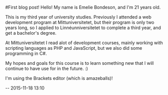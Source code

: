 #First blog post! 
Hello! My name is Emelie Bondeson, and I'm 21 years old. 

This is my third year of university studies. Previously I attended a web development program at Mittuniversitetet, 
but their program is only two years long, so I applied to Linnéunniversitetet to complete a third year, and get a 
bachelor's degree. 

At Mittuniversitetet I read alot of development courses, mainly working with scripting languages as PHP and JavaScript, 
but we also did some programming in C#. 

My hopes and goals for this course is to learn something new that I will continue to have use for in the future. :) 

I'm using the Brackets editor (which is amazeballs)! 

-- 2015-11-18 13:10 
